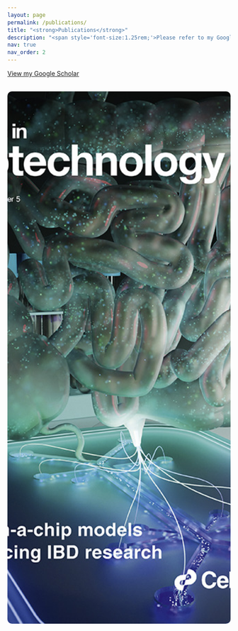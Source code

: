 ```yaml
---
layout: page
permalink: /publications/
title: "<strong>Publications</strong>"
description: "<span style='font-size:1.25rem;'>Please refer to my Google Scholar profile for a comprehensive list of my publications, including journal articles, book chapters, and patents.</span>"
nav: true
nav_order: 2
---
```


<div class="publications-intro">
  <p>
    <a href="https://scholar.google.com/citations?user=yKUOmmUAAAAJ&hl=tr" target="_blank">
      <i class="fa-brands fa-google"></i> View my Google Scholar
    </a>
  </p>
</div>

 <!-- Gallery Section -->
<div class="gallery" style="display: grid; grid-template-columns: repeat(auto-fit, minmax(250px, 1fr)); gap: 1rem; margin-top: 2rem;">
  <img src="/assets/img/cover.jpg" alt="Gallery Image 1" style="width: 100%; height: 1200px; object-fit: cover; border-radius: 10px;">
</div>

